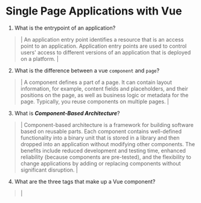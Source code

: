 # Single Page Applications with Vue
01. What is the entrypoint of an application?

  > | An application entry point identifies a resource that is an access point to an application. Application entry points are used to control users' access to different versions of an application that is deployed on a platform. |

02. What is the difference between a vue `component` and `page`?

  > | A component defines a part of a page. It can contain layout information, for example, content fields and placeholders, and their positions on the page, as well as business logic or metadata for the page. Typically, you reuse components on multiple pages. |

03. What is ***Component-Based Architecture***?

  > | Component-based architecture is a framework for building software based on reusable parts. Each component contains well-defined functionality into a binary unit that is stored in a library and then dropped into an application without modifying other components. The benefits include reduced development and testing time, enhanced reliability (because components are pre-tested), and the flexibility to change applications by adding or replacing components without significant disruption. |

04. What are the three tags that make up a Vue component?

> | <script> <t emplate> <style> |

05. What are ***lifecycle hooks***? What are lifecycle hooks used for?

  > | Your application can use lifecycle hook methods to tap into key events in the lifecycle of a component or directive to initialize new instances, initiate change detection when needed, respond to updates during change detection, and clean up before deletion of instances.  |

06. Which component in Vue does the vue-router use to mount pages onto?

  > | The RouterView component tells Vue Router where to render the current route component. That's the component that corresponds to the current URL path. It doesn't have to be in App.vue, you can put it anywhere to adapt it to your layout, but it does need to be included somewhere, otherwise Vue Router won't render anything. |

07. What is the difference between the `AppState` and the state object within a component?

  > | ANSWER HERE |

08. What is the responsibility of `Services` in our Vue projects?

  > | Services are focused pieces of reusable and testable code that you can use across your application. Thinking of any logic in your application as a collection of services can help you structure everything in a more maintainable way. The service should handle most of the logic, leaving controllers to do as little heavy lifting as possible( In Vue scenario: Let Vue handle synchronization between DOM and javascript, rest can be done in service). |

09. What are ***props*** and how are they used? Provide an example

  > | Props is a keyword that stands for Properties. Props are how we pass variables and other information around between different components. This is similar to how in Javascript we can pass variables into functions as arguments. |
	> | -----------------------------------------------
	> | <template>
	> |	<Camera 
	> |		name="Sony A7RIV" 
	> |		img="../sony-a7riv.jpg" 
	> |	/>
	> | </template> |
	> | -----------------------------------------------
	> | <template>
	> | 	<div class="camera">
	> | 		<h2 class="camera__name"></h2>
	> | 		<img class="camera__image" src="img" />
	> | 	</div>
	> | </template> |
	> | -----------------------------------------------
	> | <template>
	> | 	<Camera
	> | 		v-bind:name="cameraName"
	> | 		v-bind:img="cameraImage"
	> | 	/>
	> | </template>
	> | ----------------------------------------------- OR
	> | <template>
	> | 	<Camera
	> |		:name="cameraName"
	> |		:img="cameraImage || '../no-camera-found.jpg'"
	> | 	/>
	> | </template>
	> | -----------------------------------------------
	> | export default {
	> | 	name: 'Camera',
	> | 	props: {
	> | 		name: {
	> | 			type: String,
	> | 		},
	> |		img: {
	> | 			type: String,
	> |		}
	> |	}
	> | }



10. What is the Vue method used to create watchable objects such as `state` or `AppState`?

  > | With Composition API, we can use the watch function to trigger a callback whenever a piece of reactive state changes. There are multiple types of watchers as well. These include deep watchers, eager watchers, and once watchers. It is common for the watcher callback to use exactly the same reactive state as the source in which you would use watchEffect(). WatchEffect() allows us to track the callback's reactive dependencies automatically. |
